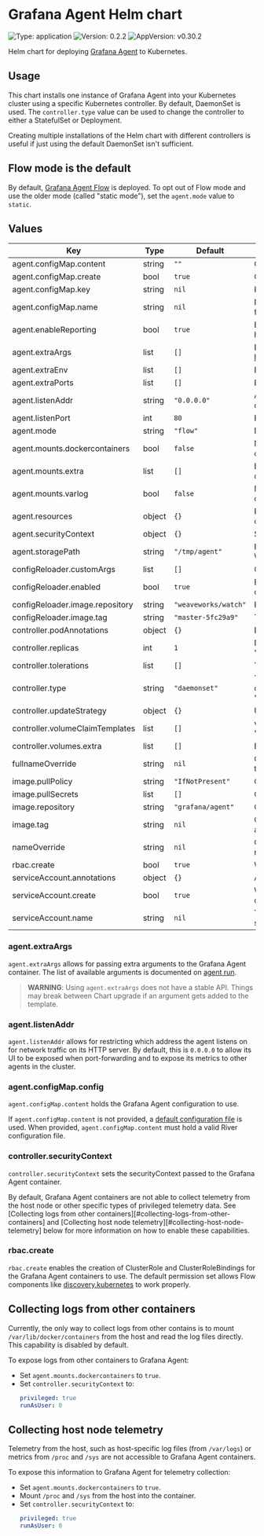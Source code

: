 # Grafana Agent Helm chart

![Type: application](https://img.shields.io/badge/Type-application-informational?style=flat-square) ![Version: 0.2.2](https://img.shields.io/badge/Version-0.2.2-informational?style=flat-square) ![AppVersion: v0.30.2](https://img.shields.io/badge/AppVersion-v0.30.2-informational?style=flat-square)

Helm chart for deploying [Grafana Agent][] to Kubernetes.

[Grafana Agent]: https://grafana.com/docs/agent/latest/

## Usage

This chart installs one instance of Grafana Agent into your Kubernetes cluster
using a specific Kubernetes controller. By default, DaemonSet is used. The
`controller.type` value can be used to change the controller to either a
StatefulSet or Deployment.

Creating multiple installations of the Helm chart with different controllers is
useful if just using the default DaemonSet isn't sufficient.

## Flow mode is the default

By default, [Grafana Agent Flow][Flow] is deployed. To opt out of Flow mode and
use the older mode (called "static mode"), set the `agent.mode` value to
`static`.

[Flow]: https://grafana.com/docs/agent/latest/flow/

## Values

| Key | Type | Default | Description |
|-----|------|---------|-------------|
| agent.configMap.content | string | `""` | Content to assign to the new ConfigMap. |
| agent.configMap.create | bool | `true` | Create a new ConfigMap for the config file. |
| agent.configMap.key | string | `nil` | Key in ConfigMap to get config from. |
| agent.configMap.name | string | `nil` | Name of existing ConfigMap to use. Used when create is false. |
| agent.enableReporting | bool | `true` | Enables sending Grafana Labs anonymous usage stats to help improve Grafana Agent. |
| agent.extraArgs | list | `[]` | Extra args to pass to `agent run`: https://grafana.com/docs/agent/latest/flow/reference/cli/run/ |
| agent.extraEnv | list | `[]` | Extra environment variables to pass to the agent container. |
| agent.extraPorts | list | `[]` | Extra ports to expose on the Agent |
| agent.listenAddr | string | `"0.0.0.0"` | Address to listen for traffic on. 0.0.0.0 exposes the UI to other containers. |
| agent.listenPort | int | `80` | Port to listen for traffic on. |
| agent.mode | string | `"flow"` | Mode to run Grafana Agent in. Can be "flow" or "static". |
| agent.mounts.dockercontainers | bool | `false` | Mount /var/lib/docker/containers from the host into the container for log collection. |
| agent.mounts.extra | list | `[]` | Extra volume mounts to add into the Grafana Agent container. Does not affect the watch container. |
| agent.mounts.varlog | bool | `false` | Mount /var/log from the host into the container for log collection. |
| agent.resources | object | `{}` | Resource requests and limits to apply to the Grafana Agent container. |
| agent.securityContext | object | `{}` | Security context to apply to the Grafana Agent container. |
| agent.storagePath | string | `"/tmp/agent"` | Path to where Grafana Agent stores data (for example, the Write-Ahead Log). By default, data is lost between reboots. |
| configReloader.customArgs | list | `[]` | Override the args passed to the container. |
| configReloader.enabled | bool | `true` | Enables automatically reloading when the agent config changes. |
| configReloader.image.repository | string | `"weaveworks/watch"` | Repository to get config reloader image from. |
| configReloader.image.tag | string | `"master-5fc29a9"` | Tag of image to use for config reloading. |
| controller.podAnnotations | object | `{}` | Extra pod annotations to add. |
| controller.replicas | int | `1` | Number of pods to deploy. Ignored when controller.type is 'daemonset'. |
| controller.tolerations | list | `[]` | Tolerations to apply to Grafana Agent pods. |
| controller.type | string | `"daemonset"` | Type of controller to use for deploying Grafana Agent in the cluster. Must be one of 'daemonset', 'deployment', or 'statefulset'. |
| controller.updateStrategy | object | `{}` | Update strategy for updating deployed Pods. |
| controller.volumeClaimTemplates | list | `[]` | volumeClaimTemplates to add when controller.type is 'statefulset'. |
| controller.volumes.extra | list | `[]` | Extra volumes to add to the Grafana Agent pod. |
| fullnameOverride | string | `nil` | Overrides the chart's computed fullname. Used to change the full prefix of resource names. |
| image.pullPolicy | string | `"IfNotPresent"` | Grafana Agent image pull policy. |
| image.pullSecrets | list | `[]` | Optional set of image pull secrets. |
| image.repository | string | `"grafana/agent"` | Grafana Agent image repository. |
| image.tag | string | `nil` | Grafana Agent image tag. When empty, the Chart's appVersion is used. |
| nameOverride | string | `nil` | Overrides the chart's name. Used to change the infix in the resource names. |
| rbac.create | bool | `true` | Whether to create RBAC resources for the agent. |
| serviceAccount.annotations | object | `{}` | Annotations to add to the created service account. |
| serviceAccount.create | bool | `true` | Whether to create a service account for the Grafana Agent deployment. |
| serviceAccount.name | string | `nil` | The name of the existing service account to use when serviceAccount.create is false. |

### agent.extraArgs

`agent.extraArgs` allows for passing extra arguments to the Grafana Agent
container. The list of available arguments is documented on [agent run][].

> **WARNING**: Using `agent.extraArgs` does not have a stable API. Things may
> break between Chart upgrade if an argument gets added to the template.

[agent run]: https://grafana.com/docs/agent/latest/flow/reference/cli/run/

### agent.listenAddr

`agent.listenAddr` allows for restricting which address the agent listens on
for network traffic on its HTTP server. By default, this is `0.0.0.0` to allow
its UI to be exposed when port-forwarding and to expose its metrics to other
agents in the cluster.

### agent.configMap.config

`agent.configMap.content` holds the Grafana Agent configuration to use.

If `agent.configMap.content` is not provided, a [default configuration file][default-config] is
used. When provided, `agent.configMap.content` must hold a valid River configuration file.

[default-config]: ./config/example.river

### controller.securityContext

`controller.securityContext` sets the securityContext passed to the Grafana
Agent container.

By default, Grafana Agent containers are not able to collect telemetry from the
host node or other specific types of privileged telemetry data. See [Collecting
logs from other containers][#collecting-logs-from-other-containers] and
[Collecting host node telemetry][#collecting-host-node-telemetry] below for
more information on how to enable these capabilities.

### rbac.create

`rbac.create` enables the creation of ClusterRole and ClusterRoleBindings for
the Grafana Agent containers to use. The default permission set allows Flow
components like [discovery.kubernetes][] to work properly.

[discovery.kubernetes]: https://grafana.com/docs/agent/latest/flow/reference/components/discovery.kubernetes/

## Collecting logs from other containers

Currently, the only way to collect logs from other contains is to mount
`/var/lib/docker/containers` from the host and read the log files directly.
This capability is disabled by default.

To expose logs from other containers to Grafana Agent:

* Set `agent.mounts.dockercontainers` to `true`.
* Set `controller.securityContext` to:
  ```yaml
  privileged: true
  runAsUser: 0
  ```

## Collecting host node telemetry

Telemetry from the host, such as host-specific log files (from `/var/logs`) or
metrics from `/proc` and `/sys` are not accessible to Grafana Agent containers.

To expose this information to Grafana Agent for telemetry collection:

* Set `agent.mounts.dockercontainers` to `true`.
* Mount `/proc` and `/sys` from the host into the container.
* Set `controller.securityContext` to:
  ```yaml
  privileged: true
  runAsUser: 0
  ```
